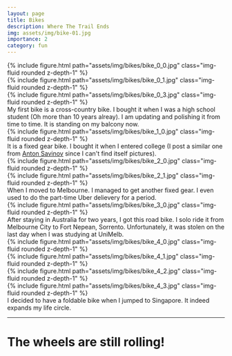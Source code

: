 ```yaml
---
layout: page
title: Bikes
description: Where The Trail Ends
img: assets/img/bike-01.jpg
importance: 2
category: fun
---
```



<!-- 00 -->
<div class="row">
    <div class="col-sm mt-3 mt-md-0">
        {% include figure.html path="assets/img/bikes/bike_0_0.jpg" class="img-fluid rounded z-depth-1" %}
    </div>
    <div class="col-sm mt-3 mt-md-0">
        {% include figure.html path="assets/img/bikes/bike_0_1.jpg" class="img-fluid rounded z-depth-1" %}
    </div>
    <div class="col-sm mt-3 mt-md-0">
        {% include figure.html path="assets/img/bikes/bike_0_3.jpg" class="img-fluid rounded z-depth-1" %}
    </div>
</div>
<div class="caption">
    My first bike is a cross-country bike. I bought it when I was a high school student (Oh more than 10 years alreay).
    I am updating and polishing it from time to time. 
    It is standing on my balcony now.
</div>


<!-- 01 -->
<div class="row justify-content-center">
    <div class="col-sm mt-3 mt-md-0">
        {% include figure.html path="assets/img/bikes/bike_1_0.jpg" class="img-fluid rounded z-depth-1" %}
    </div>
</div>
<div class="caption">
    It is a fixed gear bike. I bought it when I entered college (I post a similar one from <a href="https://unsplash.com/@tonchik?utm_content=creditCopyText&utm_medium=referral&utm_source=unsplash">Anton Savinov</a> since I can't find itself pictures).
</div>


<!-- 02 -->
<div class="row">
    <div class="col-sm mt-3 mt-md-0">
        {% include figure.html path="assets/img/bikes/bike_2_0.jpg" class="img-fluid rounded z-depth-1" %}
    </div>
    <div class="col-sm mt-3 mt-md-0">
        {% include figure.html path="assets/img/bikes/bike_2_1.jpg" class="img-fluid rounded z-depth-1" %}
    </div>
</div>
<div class="caption">
    When I moved to Melbourne. I managed to get another fixed gear.
    I even used to do the part-time Uber delievery for a period.
</div>


<!-- 03 -->
<div class="row justify-content-sm-center">
    <div class="col-sm mt-3 mt-md-0">
        {% include figure.html path="assets/img/bikes/bike_3_0.jpg" class="img-fluid rounded z-depth-1" %}
    </div>
</div>
<div class="caption">
    After staying in Australia for two years, I got this road bike. I solo ride it from Melbourne City to Fort Nepean, Sorrento.
    Unfortunately, it was stolen on the last day when I was studying at UniMelb.
</div>


<!-- 04 -->
<div class="row">
    <div class="col-sm mt-3 mt-md-0">
        {% include figure.html path="assets/img/bikes/bike_4_0.jpg" class="img-fluid rounded z-depth-1" %}
    </div>
    <div class="col-sm mt-3 mt-md-0">
        {% include figure.html path="assets/img/bikes/bike_4_1.jpg" class="img-fluid rounded z-depth-1" %}
    </div>
    <div class="col-sm mt-3 mt-md-0">
        {% include figure.html path="assets/img/bikes/bike_4_2.jpg" class="img-fluid rounded z-depth-1" %}
    </div>
    <div class="col-sm mt-3 mt-md-0">
        {% include figure.html path="assets/img/bikes/bike_4_3.jpg" class="img-fluid rounded z-depth-1" %}
    </div>
</div>
<div class="caption">
    I decided to have a foldable bike when I jumped to Singapore. It indeed expands my life circle. 
</div>

---

# The wheels are still rolling!
